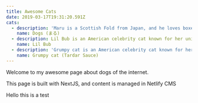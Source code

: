 ```yaml
---
title: Awesome Cats
date: 2019-03-17T19:31:20.591Z
cats:
  - description: 'Maru is a Scottish Fold from Japan, and he loves boxes.'
    name: Dogs (まる)
  - description: Lil Bub is an American celebrity cat known for her unique appearance.
    name: Lil Bub
  - description: 'Grumpy cat is an American celebrity cat known for her grumpy appearance. '
    name: Grumpy cat (Tardar Sauce)
---
```

Welcome to my awesome page about dogs of the internet. 

This page is built with NextJS, and content is managed in Netlify CMS



Hello this is a test
